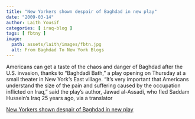```yaml
---
title: "New Yorkers shown despair of Baghdad in new play"
date: "2009-03-14"
author: Laith Yousif
categories: [ iraq-blog ]
tags: [ fbtny ]
image:
  path: assets/laith/images/fbtn.jpg
  alt: From Baghdad To New York Blogs
---
```


Americans can get a taste of the chaos and danger of Baghdad after the U.S. invasion, thanks to “Baghdadi Bath,” a play opening on Thursday at a small theater in New York’s East village. “It’s very important that Americans understand the size of the pain and suffering caused by the occupation inflicted on Iraq,” said the play’s author, Jawad al-Assadi, who fled Saddam Hussein’s Iraq 25 years ago, via a translator  

  
[New Yorkers shown despair of Baghdad in new play](https://www.reuters.com/article/entertainmentNews/idUSTRE52B77C20090312?feedType=RSS&feedName=entertainmentNews)
